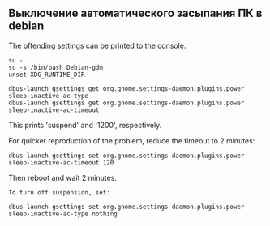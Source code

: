 ## Выключение автоматического засыпания ПК в debian

The offending settings can be printed to the console. 

    su -
    su -s /bin/bash Debian-gdm
    unset XDG_RUNTIME_DIR

    dbus-launch gsettings get org.gnome.settings-daemon.plugins.power sleep-inactive-ac-type
    dbus-launch gsettings get org.gnome.settings-daemon.plugins.power sleep-inactive-ac-timeout

This prints 'suspend' and '1200', respectively.

For quicker reproduction of the problem, reduce the timeout to 2 minutes:

    dbus-launch gsettings set org.gnome.settings-daemon.plugins.power sleep-inactive-ac-timeout 120

Then reboot and wait 2 minutes.

`To turn off suspension, set:`

    dbus-launch gsettings set org.gnome.settings-daemon.plugins.power sleep-inactive-ac-type nothing

